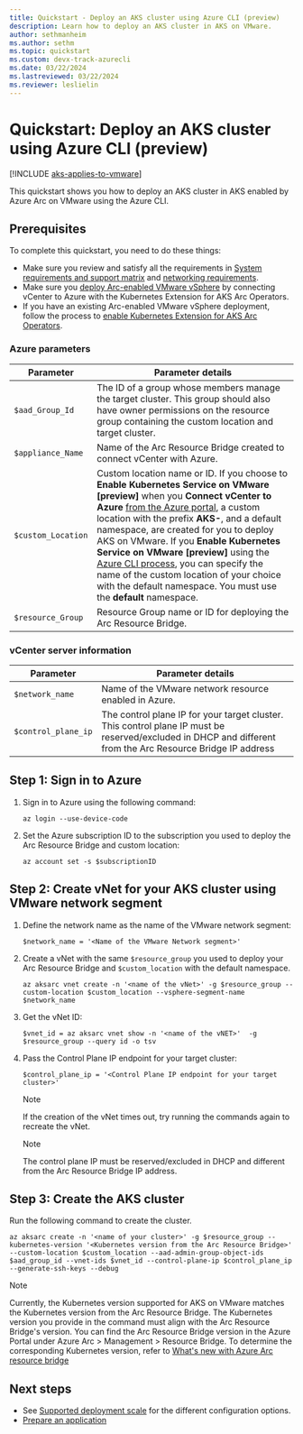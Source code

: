 ```yaml
---
title: Quickstart - Deploy an AKS cluster using Azure CLI (preview)
description: Learn how to deploy an AKS cluster in AKS on VMware. 
author: sethmanheim
ms.author: sethm
ms.topic: quickstart
ms.custom: devx-track-azurecli
ms.date: 03/22/2024
ms.lastreviewed: 03/22/2024
ms.reviewer: leslielin
---
```


# Quickstart: Deploy an AKS cluster using Azure CLI (preview)

[!INCLUDE [aks-applies-to-vmware](includes/aks-hci-applies-to-skus/aks-applies-to-vmware.md)]

This quickstart shows you how to deploy an AKS cluster in AKS enabled by Azure Arc on VMware using the Azure CLI.

## Prerequisites

To complete this quickstart, you need to do these things:

- Make sure you review and satisfy all the requirements in [System requirements and support matrix](aks-vmware-system-requirements.md) and [networking requirements](aks-vmware-networking-concepts.md).
- Make sure you [deploy Arc-enabled VMware vSphere](/azure/azure-arc/vmware-vsphere/quick-start-connect-vcenter-to-arc-using-script) by connecting vCenter to Azure with the Kubernetes Extension for AKS Arc Operators.
- If you have an existing Arc-enabled VMware vSphere deployment, follow the process to [enable Kubernetes Extension for AKS Arc Operators](aks-vmware-install-kubernetes-extension.md).

### Azure parameters

| Parameter                     | Parameter details  |
|-------------------------------|--------------------|
| `$aad_Group_Id`                 | The ID of a group whose members manage the target cluster. This group should also have owner permissions on the resource group containing the custom location and target cluster.  |
| `$appliance_Name`               | Name of the Arc Resource Bridge created to connect vCenter with Azure.  |
| `$custom_Location`              | Custom location name or ID. If you choose to **Enable Kubernetes Service on VMware [preview]** when you **Connect vCenter to Azure** [from the Azure portal](/azure/azure-arc/vmware-vsphere/quick-start-connect-vcenter-to-arc-using-script), a custom location with the prefix **AKS-**, and a default namespace, are created for you to deploy AKS on VMware. If you **Enable Kubernetes Service on VMware [preview]** using the [Azure CLI process](aks-vmware-install-kubernetes-extension.md), you can specify the name of the custom location of your choice with the default namespace. You must use the **default** namespace.  |
| `$resource_Group`               | Resource Group name or ID for deploying the Arc Resource Bridge.  |
 
### vCenter server information

| Parameter                     | Parameter details  |
|-------------------------------|--------------------|
| `$network_name`                 | Name of the VMware network resource enabled in Azure.  | 
| `$control_plane_ip`             | The control plane IP for your target cluster. This control plane IP must be reserved/excluded in DHCP and different from the Arc Resource Bridge IP address  | 

## Step 1: Sign in to Azure

1. Sign in to Azure using the following command:

   ```azurecli
   az login --use-device-code
   ```

1. Set the Azure subscription ID to the subscription you used to deploy the Arc Resource Bridge and custom location:

   ```azurecli
   az account set -s $subscriptionID
   ```

## Step 2: Create vNet for your AKS cluster using VMware network segment

1. Define the network name as the name of the VMware network segment:

   ```azurecli
   $network_name = '<Name of the VMware Network segment>'
   ```

1. Create a vNet with the same `$resource_group` you used to deploy your Arc Resource Bridge and `$custom_location` with the default namespace.

   ```azurecli
   az aksarc vnet create -n '<name of the vNet>' -g $resource_group --custom-location $custom_location --vsphere-segment-name $network_name
   ```

1. Get the vNet ID:

   ```azurecli
   $vnet_id = az aksarc vnet show -n '<name of the vNET>'  -g $resource_group --query id -o tsv
   ```

1. Pass the Control Plane IP endpoint for your target cluster:

   ```azurecli
   $control_plane_ip = '<Control Plane IP endpoint for your target cluster>'
   ```

   > [!NOTE]
   > If the creation of the vNet times out, try running the commands again to recreate the vNet.

   > [!NOTE]
   > The control plane IP must be reserved/excluded in DHCP and different from the Arc Resource Bridge IP address.

## Step 3: Create the AKS cluster

Run the following command to create the cluster. 

```azurecli
az aksarc create -n '<name of your cluster>' -g $resource_group --kubernetes-version '<Kubernetes version from the Arc Resource Bridge>' --custom-location $custom_location --aad-admin-group-object-ids $aad_group_id --vnet-ids $vnet_id --control-plane-ip $control_plane_ip --generate-ssh-keys --debug
```

   > [!NOTE]
   > Currently, the Kubernetes version supported for AKS on VMware matches the Kubernetes version from the Arc Resource Bridge. The Kubernetes version you provide in the command must align with the Arc Resource Bridge's version. You can find the Arc Resource Bridge version in the Azure Portal under Azure Arc > Management > Resource Bridge. To determine the corresponding Kubernetes version, refer to [What's new with Azure Arc resource bridge](/azure/azure-arc/resource-bridge/release-notes)


## Next steps

- See [Supported deployment scale](aks-vmware-scale-requirements.md) for the different configuration options.
- [Prepare an application](/azure/aks/hybrid/tutorial-kubernetes-prepare-application)
